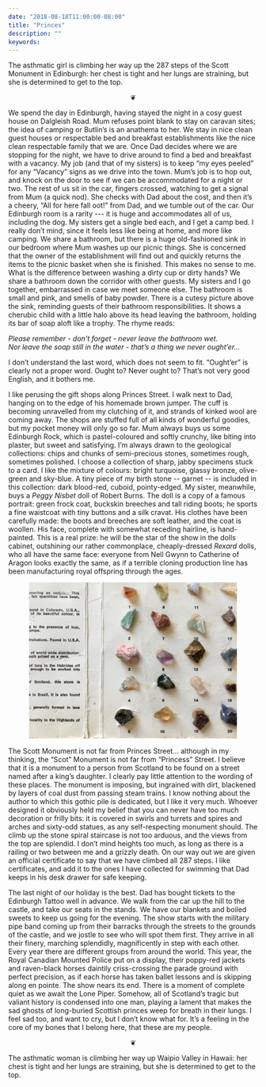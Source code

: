 ```yaml
---
date: "2018-08-18T11:00:00-08:00"
title: "Princes"
description: ""
keywords:
---
```


The asthmatic girl is climbing her way up the 287 steps of the Scott Monument in Edinburgh: her
chest is tight and her lungs are straining, but she is determined to get to the top.

<!--more-->

<center>
❦
</center>

We spend the day in Edinburgh, having stayed the night in a cosy guest house on Dalgleish Road. Mum
refuses point blank to stay on caravan sites; the idea of camping or Butlin’s is an anathema to
her. We stay in nice clean guest houses or respectable bed and breakfast establishments like the
nice clean respectable family that we are. Once Dad decides where we are stopping for the night, we
have to drive around to find a bed and breakfast with a vacancy. My job (and that of my sisters) is
to keep “my eyes peeled” for any “Vacancy” signs as we drive into the town. Mum’s job is to hop out,
and knock on the door to see if we can be accommodated for a night or two. The rest of us sit in the
car, fingers crossed, watching to get a signal from Mum (a quick nod). She checks with Dad about the
cost, and then it’s a cheery, “All for here fall oot!” from Dad, and we tumble out of the car. Our
Edinburgh room is a rarity --- it is huge and accommodates all of us, including the dog. My sisters
get a single bed each, and I get a camp bed. I really don’t mind, since it feels less like being at
home, and more like camping. We share a bathroom, but there is a huge old-fashioned sink in our
bedroom where Mum washes up our picnic things. She is concerned that the owner of the establishment
will find out and quickly returns the items to the picnic basket when she is finished. This makes no
sense to me. What is the difference between washing a dirty cup or dirty hands? We share a bathroom
down the corridor with other guests. My sisters and I go together, embarrassed in case we meet
someone else. The bathroom is small and pink, and smells of baby powder. There is a cutesy picture
above the sink, reminding guests of their bathroom responsibilities. It shows a cherubic child with
a little halo above its head leaving the bathroom, holding its bar of soap aloft like a trophy. The
rhyme reads:

_Please remember - don't forget - never leave the bathroom wet.  
Nor leave the soap still in the water - that’s a thing we never ought’er…_

I don’t understand the last word, which does not seem to fit. “Ought’er” is clearly not a proper
word. Ought to? Never ought to? That’s not very good English, and it bothers me.

I like perusing the gift shops along Princes Street. I walk next to Dad, hanging on to the edge of
his homemade brown jumper. The cuff is becoming unravelled from my clutching of it, and strands of
kinked wool are coming away. The shops are stuffed full of all kinds of wonderful goodies, but my
pocket money will only go so far. Mum always buys us some Edinburgh Rock, which is pastel-coloured
and softly crunchy, like biting into plaster, but sweet and satisfying. I’m always drawn to the
geological collections: chips and chunks of semi-precious stones, sometimes rough, sometimes
polished. I choose a collection of sharp, jabby specimens stuck to a card. I like the mixture of
colours: bright turquoise, glassy bronze, olive-green and sky-blue. A tiny piece of my birth stone
-- garnet -- is included in this collection: dark blood-red, cuboid, pointy-edged. My sister,
meanwhile, buys a _Peggy Nisbet_ doll of Robert Burns. The doll is a copy of a famous portrait: green
frock coat, buckskin breeches and tall riding boots; he sports a fine waistcoat with tiny buttons
and a silk cravat. His clothes have been carefully made: the boots and breeches are soft leather,
and the coat is woollen. His face, complete with somewhat receding hairline, is hand-painted. This
is a real prize: he will be the star of the show in the dolls cabinet, outshining our rather
commonplace, cheaply-dressed _Rexard_ dolls, who all have the same face: everyone from Nell Gwynn to
Catherine of Aragon looks exactly the same, as if a terrible cloning production line has been
manufacturing royal offspring through the ages.

<center>
<img style="max-width:30em;" src="/images/IMG_1042.jpg" alt="Rocks"/>
</center>

The Scott Monument is not far from Princes Street… although in my thinking, the “Scot” Monument is
not far from “Princess” Street. I believe that it is a monument to a person from Scotland to be
found on a street named after a king’s daughter. I clearly pay little attention to the wording of
these places. The monument is imposing, but ingrained with dirt, blackened by layers of coal dust
from passing steam trains. I know nothing about the author to which this gothic pile is dedicated,
but I like it very much. Whoever designed it obviously held my belief that you can never have too
much decoration or frilly bits: it is covered in swirls and turrets and spires and arches and
sixty-odd statues, as any self-respecting monument should. The climb up the stone spiral staircase
is not too arduous, and the views from the top are splendid. I don’t mind heights too much, as long
as there is a railing or two between me and a grizzly death. On our way out we are given an official
certificate to say that we have climbed all 287 steps. I like certificates, and add it to the ones I
have collected for swimming that Dad keeps in his desk drawer for safe keeping.

The last night of our holiday is the best. Dad has bought tickets to the Edinburgh Tattoo well in
advance. We walk from the car up the hill to the castle, and take our seats in the stands. We have
our blankets and boiled sweets to keep us going for the evening. The show starts with the military
pipe band coming up from their barracks through the streets to the grounds of the castle, and we
jostle to see who will spot them first. They arrive in all their finery, marching splendidly,
magnificently in step with each other. Every year there are different groups from around the
world. This year, the Royal Canadian Mounted Police put on a display, their poppy-red jackets and
raven-black horses daintily criss-crossing the parade ground with perfect precision, as if each
horse has taken ballet lessons and is skipping along en pointe. The show nears its end. There is a
moment of complete quiet as we await the Lone Piper. Somehow, all of Scotland’s tragic but valiant
history is condensed into one man, playing a lament that makes the sad ghosts of long-buried
Scottish princes weep for breath in their lungs. I feel sad too, and want to cry, but I don’t know
what for. It’s a feeling in the core of my bones that I belong here, that these are my people.

<center>
❦
</center>

The asthmatic woman is climbing her way up Waipio Valley in Hawaii: her chest is tight and her lungs
are straining, but she is determined to get to the top.
